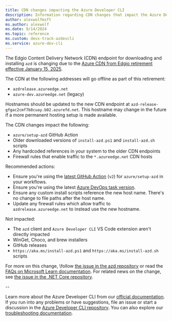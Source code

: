 ```yaml
---
title: CDN changes impacting the Azure Developer CLI
description: Information regarding CDN changes that impact the Azure Developer CLI
author: alexwolfmsft
ms.author: alexwolf
ms.date: 9/14/2024
ms.topic: reference
ms.custom: devx-track-azdevcli
ms.service: azure-dev-cli
---
```


The Edgio Content Delivery Network (CDN) endpoint for downloading and installing `azd` is changing due to the [Azure CDN from Edgio retirement effective January 15, 2025](https://learn.microsoft.com/en-us/azure/cdn/edgio-retirement-faq).

The CDN at the following addresses will go offline as part of this retirement:
- `azdrelease.azureedge.net`
- `azure-dev.azureedge.net` (legacy)

Hostnames should be updated to the new CDN endpoint at `azd-release-gfgac2cmf7b8cuay.b02.azurefd.net`. This hostname may change in the future if a more permanent hosting setup is made available.

The CDN changes impact the following:

* `azure/setup-azd` GitHub Action
* Older downloaded versions of `install-azd.ps1` and `install-azd.sh` scripts
* Any hardcoded references in your system to the older CDN endpoints
* Firewall rules that enable traffic to the `*.azureedge.net` CDN hosts

Recommended actions:

* Ensure you're using the [latest GitHub Action](https://github.com/marketplace/actions/setup-azd) (`v2`) for `azure/setup-azd` in your workflows.
* Ensure you're using the latest [Azure DevOps task version](https://marketplace.visualstudio.com/items?itemName=ms-azuretools.azd).
* Ensure any custom install scripts reference the new host name. There's no change to file paths after the host name.
* Update any firewall rules which allow traffic to `azdrelease.azureedge.net` to instead use the new hostname.

Not impacted:

* The `azd` client and `Azure Developer CLI` VS Code extension aren't directly impacted
* WinGet, Choco, and brew installers
* GitHub releases
* `https://aka.ms/install-azd.ps1` and `https://aka.ms/install-azd.sh` scripts

For more on this change, \follow [the issue in the azd repository](https://github.com/Azure/azure-dev/issues/4661) or read the [FAQs on Microsoft Learn documentation](https://learn.microsoft.com/en-us/azure/cdn/edgio-retirement-faq). For related news on the change, see [the issue in the .NET Core repository](https://github.com/dotnet/core/issues/9671).

--

Learn more about the Azure Developer CLI from our [official documentation](https://aka.ms/azd). If you run into any problems or have suggestions, file an issue or start a discussion in the [Azure Developer CLI repository](https://github.com/Azure/azure-dev). You can also explore our [troubleshooting documentation](https://aka.ms/azd-troubleshoot).